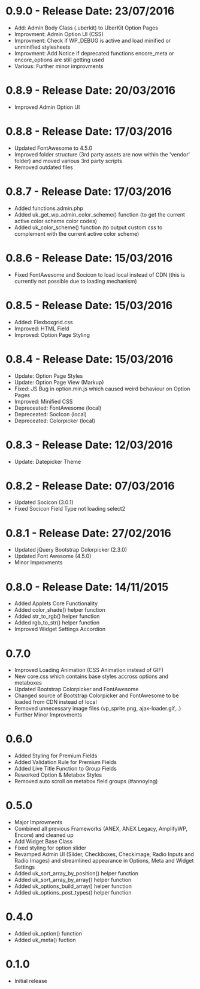 # 0.9.0 - Release Date: 23/07/2016 #
* Add: Admin Body Class (.uberkit) to UberKit Option Pages
* Improvment: Admin Option UI (CSS)
* Improvment: Check if WP_DEBUG is active and load minified or unminified stylesheets
* Improvment: Add Notice if deprecated functions encore_meta or encore_options are still getting used
* Various: Further minor improvments

# 0.8.9 - Release Date: 20/03/2016 #
* Improved Admin Option UI

# 0.8.8 - Release Date: 17/03/2016 #
* Updated FontAwesome to 4.5.0
* Improved folder structure (3rd party assets are now within the 'vendor' folder) and moved various 3rd party scripts
* Removed outdated files

# 0.8.7 - Release Date: 17/03/2016 #
* Added functions.admin.php
* Added uk_get_wp_admin_color_scheme() function (to get the current active color scheme color codes)
* Added uk_color_scheme() function (to output custom css to complement with the current active color scheme)

# 0.8.6 - Release Date: 15/03/2016 #
* Fixed FontAwesome and Socicon to load local instead of CDN (this is currently not possible due to loading mechanism)

# 0.8.5 - Release Date: 15/03/2016 #
* Added: Flexboxgrid.css
* Improved: HTML Field
* Improved: Option Page Styling

# 0.8.4 - Release Date: 15/03/2016 #
* Update: Option Page Styles
* Update: Option Page View (Markup)
* Fixed: JS Bug in option.min.js which caused weird behaviour on Option Pages
* Improved: Minified CSS
* Depreceated: FontAwesome (local)
* Depreceated: SocIcon (local)
* Depreceated: Colorpicker (local)

# 0.8.3 - Release Date: 12/03/2016 #
* Update: Datepicker Theme

# 0.8.2 - Release Date: 07/03/2016 #
* Updated Socicon (3.0.1)
* Fixed Socicon Field Type not loading select2

# 0.8.1 - Release Date: 27/02/2016 #
* Updated jQuery Bootstrap Colorpicker (2.3.0)
* Updated Font Awesome (4.5.0)
* Minor Improvments

# 0.8.0 - Release Date: 14/11/2015 #
* Added Applets Core Functionality
* Added color_shade() helper function
* Added str_to_rgb() helper function
* Added rgb_to_str() helper function
* Improved Widget Settings Accordion

# 0.7.0 #
* Improved Loading Animation (CSS Animation instead of GIF)
* New core.css which contains base styles accross options and metaboxes
* Updated Bootstrap Colorpicker and FontAwesome
* Changed source of Bootstrap Colorpicker and FontAwesome to be loaded from CDN instead of local
* Removed unnecessary image files (vp_sprite.png, ajax-loader.gif,..)
* Further Minor Improvments

# 0.6.0 #
* Added Styling for Premium Fields
* Added Validation Rule for Premium Fields
* Added Live Title Function to Group Fields
* Reworked Option & Metabox Styles
* Removed auto scroll on metabox field groups (#annoying)

# 0.5.0 #
* Major Improvments
* Combined all previous Frameworks (ANEX, ANEX Legacy, AmplifyWP, Encore) and cleaned up
* Add Widget Base Class
* Fixed styling for option slider
* Revamped Admin UI (Slider, Checkboxes, Checkimage, Radio Inputs and Radio Images) and streamlined appearance in Options, Meta and Widget Settings
* Added uk_sort_array_by_position() helper function
* Added uk_sort_array_by_array() helper function
* Added uk_options_build_array() helper function
* Added uk_options_post_types() helper function

# 0.4.0 #
* Added uk_option() function
* Added uk_meta() fuction

# 0.1.0 #
* Initial release